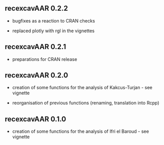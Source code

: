 recexcavAAR 0.2.2
----------------------------------------------------------------

* bugfixes as a reaction to CRAN checks

* replaced plotly with rgl in the vignettes

recexcavAAR 0.2.1
----------------------------------------------------------------

* preparations for CRAN release

recexcavAAR 0.2.0
----------------------------------------------------------------

* creation of some functions for the analysis of Kakcus-Turjan - see vignette

* reorganisation of previous functions (renaming, translation into Rcpp)

recexcavAAR 0.1.0
----------------------------------------------------------------

* creation of some functions for the analysis of Ifri el Baroud - see vignette